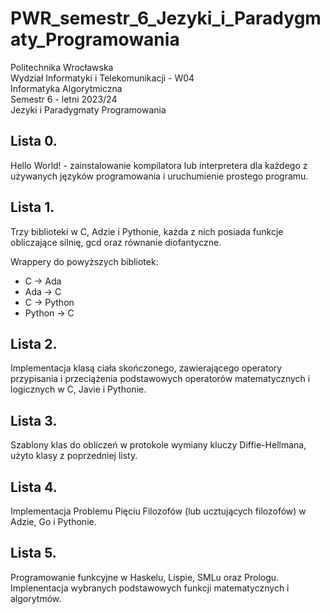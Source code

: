 # PWR_semestr_6_Jezyki_i_Paradygmaty_Programowania

Politechnika Wrocławska\
Wydział Informatyki i Telekomunikacji - W04\
Informatyka Algorytmiczna\
Semestr 6 - letni 2023/24\
Jezyki i Paradygmaty Programowania

## Lista 0.

Hello World! - zainstalowanie kompilatora lub interpretera dla każdego z używanych języków programowania i uruchumienie prostego programu.

## Lista 1.

Trzy biblioteki w C, Adzie i Pythonie, każda z nich posiada funkcje obliczające silnię, gcd oraz równanie diofantyczne.

Wrappery do powyższych bibliotek:
- C &rarr; Ada
- Ada &rarr; C
- C &rarr; Python
- Python &rarr; C 

## Lista 2.

Implementacja klasą ciała skończonego, zawierającego operatory przypisania i przeciążenia podstawowych operatorów matematycznych i logicznych w C, Javie i Pythonie.

## Lista 3.

Szablony klas do obliczeń w protokole wymiany kluczy Diffie-Hellmana, użyto klasy z poprzedniej listy.

## Lista 4.

Implementacja Problemu Pięciu Filozofów (lub ucztujących filozofów) w Adzie, Go i Pythonie.

## Lista 5.

Programowanie funkcyjne w Haskelu, Lispie, SMLu oraz Prologu. Implenentacja wybranych podstawowych funkcji matematycznych i algorytmów.